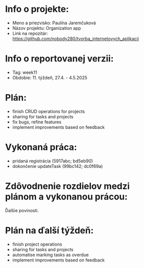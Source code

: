 # Info o projekte:
- Meno a priezvisko: Paulína Jaremčuková
- Názov projektu: Organization app
- Link na repozitár: https://github.com/nobody280/tvorba_internetovych_aplikacii

# Info o reportovanej verzii:  
- Tag: week11               
- Obdobie: 11. týždeň, 27.4. - 4.5.2025 

# Plán:
- finish CRUD operations for projects
- sharing for tasks and projects
- fix bugs, refine features
- implement improvements based on feedback

# Vykonaná práca:
- pridaná registrácia (5917abc; bd5eb90)
- dokončenie updateTask (99bc142; dc0f69a)
  
# Zdôvodnenie rozdielov medzi plánom a vykonanou prácou:
Ďalšie povinosti.

# Plán na ďalší týždeň:
- finish project operations
- sharing for tasks and projects
- automatise marking tasks as overdue
- implement improvements based on feedback

